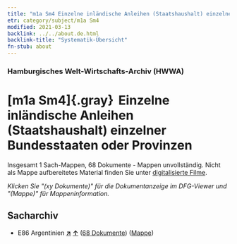 ```yaml
---
title: "m1a Sm4 Einzelne inländische Anleihen (Staatshaushalt) einzelner Bundesstaaten oder Provinzen"
etr: category/subject/m1a Sm4
modified: 2021-03-13
backlink: ../../about.de.html
backlink-title: "Systematik-Übersicht"
fn-stub: about
---
```


### Hamburgisches Welt-Wirtschafts-Archiv (HWWA)
# [m1a Sm4]{.gray}&#8201; Einzelne inländische Anleihen (Staatshaushalt) einzelner Bundesstaaten oder Provinzen&#160; 




Insgesamt 1 Sach-Mappen, 68 Dokumente - Mappen unvollständig.
Nicht als Mappe aufbereitetes Material finden Sie unter [digitalisierte Filme](/film/h1_sh).

_Klicken Sie "(xy Dokumente)" für die Dokumentanzeige im DFG-Viewer und "(Mappe)" für Mappeninformation._

## Sacharchiv



- E86 Argentinien [**&nearr;**](../../../geo/i/141692/about.de.html "Argentinien (alle Mappen)") [**&uarr;**](../../../geo/about.de.html#E86 "Ländersystematik") (<a href="https://pm20.zbw.eu/dfgview/sh/141692,144845" title="über: Argentinien : Einzelne inländische Anleihen (Staatshaushalt) einzelner Bundesstaaten oder Provinzen" target="_blank">68 Dokumente</a>) ([Mappe](http://purl.org/pressemappe20/folder/sh/141692,144845))


